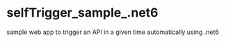# selfTrigger_sample_.net6
sample web app to trigger an API in a given time automatically using .net6
